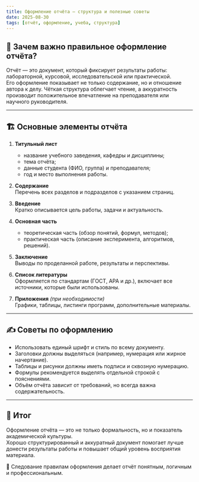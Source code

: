 ```yaml
---
title: Оформление отчёта — структура и полезные советы
date: 2025-08-30
tags: [отчёт, оформление, учеба, структура]
---
```


## 📖 Зачем важно правильное оформление отчёта?  

Отчёт — это документ, который фиксирует результаты работы: лабораторной, курсовой, исследовательской или практической.  
Его оформление показывает не только содержание, но и отношение автора к делу. Чёткая структура облегчает чтение, а аккуратность производит положительное впечатление на преподавателя или научного руководителя.  

---

## 🏗️ Основные элементы отчёта  

1. **Титульный лист**  
   - название учебного заведения, кафедры и дисциплины;  
   - тема отчёта;  
   - данные студента (ФИО, группа) и преподавателя;  
   - год и место выполнения работы.  

2. **Содержание**  
   Перечень всех разделов и подразделов с указанием страниц.  

3. **Введение**  
   Кратко описывается цель работы, задачи и актуальность.  

4. **Основная часть**  
   - теоретическая часть (обзор понятий, формул, методов);  
   - практическая часть (описание эксперимента, алгоритмов, решений).  

5. **Заключение**  
   Выводы по проделанной работе, результаты и перспективы.  

6. **Список литературы**  
   Оформляется по стандартам (ГОСТ, APA и др.), включает все источники, которые были использованы.  

7. **Приложения** *(при необходимости)*  
   Графики, таблицы, листинги программ, дополнительные материалы.  

---

## ✍️ Советы по оформлению  

- Использовать единый шрифт и стиль по всему документу.  
- Заголовки должны выделяться (например, нумерация или жирное начертание).  
- Таблицы и рисунки должны иметь подписи и сквозную нумерацию.  
- Формулы рекомендуется выделять отдельной строкой с пояснениями.  
- Объём отчёта зависит от требований, но всегда важна содержательность.  

---

## 📌 Итог  

Оформление отчёта — это не только формальность, но и показатель академической культуры.  
Хорошо структурированный и аккуратный документ помогает лучше донести результаты работы и повышает общий уровень восприятия материала.  

📑 Следование правилам оформления делает отчёт понятным, логичным и профессиональным.  

